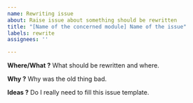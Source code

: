 ```yaml
---
name: Rewriting issue
about: Raise issue about something should be rewritten
title: "[Name of the concerned module] Name of the issue"
labels: rewrite
assignees: ''

---
```


**Where/What ?**
What should be rewritten and where.

**Why ?**
Why was the old thing bad.

**Ideas ?**
Do I really need to fill this issue template.
